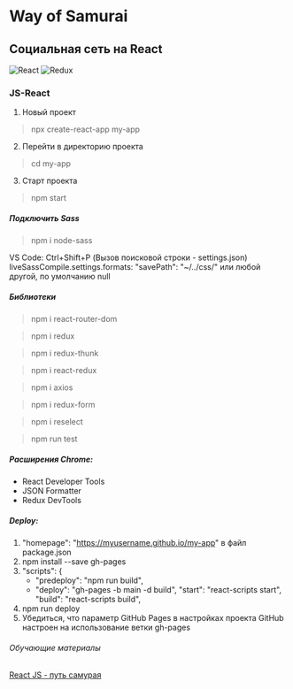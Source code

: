# Way of Samurai

## Социальная сеть на React
![React](https://img.shields.io/badge/react-%2320232a.svg?style=for-the-badge&logo=react&logoColor=%2361DAFB)
![Redux](https://img.shields.io/badge/redux-%23593d88.svg?style=for-the-badge&logo=redux&logoColor=white)


### JS-React

1.  Новый проект
>npx create-react-app my-app

2.  Перейти в директорию проекта
>cd my-app

3.  Старт проекта
>npm start

##### Подключить Sass
>npm i node-sass

VS Code: Ctrl+Shift+P (Вызов поисковой строки - settings.json)
liveSassCompile.settings.formats:
"savePath": "~/../css/" или любой другой, по умолчанию null

##### Библиотеки
>npm i react-router-dom

>npm i redux

>npm i redux-thunk

>npm i react-redux

>npm i axios

>npm i redux-form

>npm i reselect

>npm run test


##### Расширения Chrome:
* React Developer Tools
* JSON Formatter
* Redux DevTools

##### Deploy:
1.  "homepage": "https://myusername.github.io/my-app" в файл package.json
2.  npm install --save gh-pages
3.  "scripts": {
    + "predeploy": "npm run build",
    + "deploy": "gh-pages -b main -d build",
      "start": "react-scripts start",
      "build": "react-scripts build",
4.  npm run deploy
5.  Убедиться, что параметр GitHub Pages в настройках проекта GitHub настроен на использование ветки gh-pages

###### Обучающие материалы
[React JS - путь самурая](https://www.youtube.com/playlist?list=PLcvhF2Wqh7DNVy1OCUpG3i5lyxyBWhGZ8)
